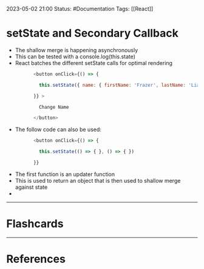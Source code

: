 2023-05-02 21:00
Status: #Documentation 
Tags: [[React]]

# setState and Secondary Callback

* The shallow merge is happening asynchronously
* This can be tested with a console.log(this.state)
* React batches the different setState calls for optimal rendering


```javascript
          <button onClick={() => {

            this.setState({ name: { firstName: 'Frazer', lastName: 'Liam' } }, () => { console.log(this.state) })

          }} >

            Change Name

          </button>
```

* The follow code can also be used:


```javascript
          <button onClick={() => {

            this.setState(() => { }, () => { })

          }}
```
* The first function is an updater function
* This is used to return an object that is then used to shallow merge against state
* 





___
# Flashcards



---
# References
